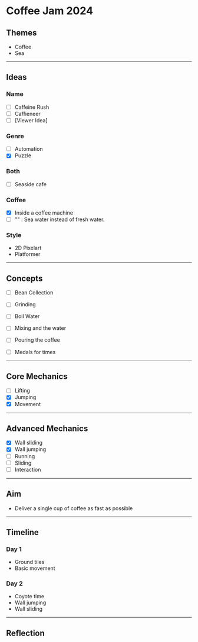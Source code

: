 # Coffee Jam 2024

## Themes

- Coffee
- Sea

---

## Ideas

### Name

- [ ] Caffeine Rush
- [ ] Caffieneer
- [ ] [Viewer Idea]

### Genre

- [ ] Automation
- [x] Puzzle

### Both

- [ ] Seaside cafe

### Coffee

- [x] Inside a coffee machine
- [ ] "" : Sea water instead of fresh water.

### Style

- 2D Pixelart
- Platformer

---

## Concepts

- [ ] Bean Collection
- [ ] Grinding
- [ ] Boil Water
- [ ] Mixing and the water
- [ ] Pouring the coffee

- [ ] Medals for times

---

## Core Mechanics

- [ ] Lifting
- [x] Jumping
- [x] Movement

---

## Advanced Mechanics

- [x] Wall sliding
- [x] Wall jumping
- [ ] Running
- [ ] Sliding
- [ ] Interaction

---

## Aim

- Deliver a single cup of coffee as fast as possible

---

## Timeline

### Day 1

- Ground tiles
- Basic movement

### Day 2

- Coyote time
- Wall jumping
- Wall sliding

---

## Reflection
